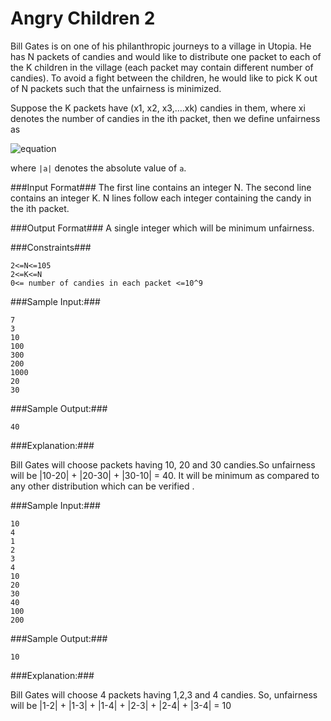Angry Children 2
================
Bill Gates is on one of his philanthropic journeys to a village in Utopia. He has N packets of candies and would like to distribute one packet to each of the K children in the village (each packet may contain different number of candies). To avoid a fight between the children, he would like to pick K out of N packets such that the unfairness is minimized.

Suppose the K packets have (x1, x2, x3,….xk) candies in them, where xi denotes the number of candies in the ith packet, then we define unfairness as

<img alt="equation" src ="https://hr-filepicker.s3.amazonaws.com/angry-children-2-eq-1.png" />

where `|a|` denotes the absolute value of `a`.

###Input Format###
The first line contains an integer N.
The second line contains an integer K. N lines follow each integer containing the candy in the ith packet.

###Output Format###
A single integer which will be minimum unfairness.

###Constraints###

```
2<=N<=105
2<=K<=N 
0<= number of candies in each packet <=10^9
```

###Sample Input:###

```
7
3
10
100
300
200
1000
20
30
```

###Sample Output:###

```
40
```

###Explanation:###

Bill Gates will choose packets having 10, 20 and 30 candies.So unfairness will be |10-20| + |20-30| + |30-10| = 40. It will be minimum as compared to any other distribution which can be verified .


###Sample Input:###

```
10
4
1
2
3
4
10
20
30
40
100
200
```

###Sample Output:###

```
10
```

###Explanation:###

Bill Gates will choose 4 packets having 1,2,3 and 4 candies. So, unfairness will be |1-2| + |1-3| + |1-4| + |2-3| + |2-4| + |3-4| = 10